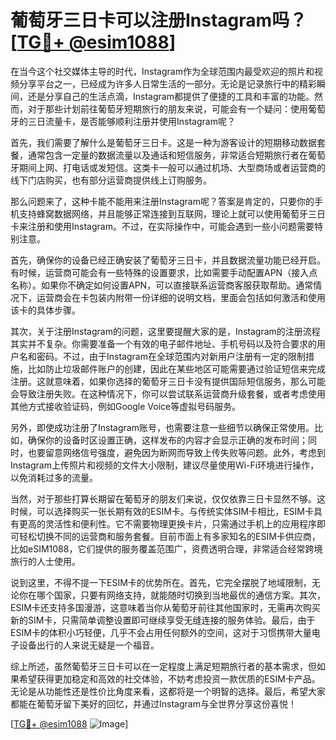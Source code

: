 # 葡萄牙三日卡可以注册Instagram吗？[[TG💪+ @esim1088](https://t.me/s/esim1088)]

在当今这个社交媒体主导的时代，Instagram作为全球范围内最受欢迎的照片和视频分享平台之一，已经成为许多人日常生活的一部分。无论是记录旅行中的精彩瞬间，还是分享自己的生活点滴，Instagram都提供了便捷的工具和丰富的功能。然而，对于那些计划前往葡萄牙短期旅行的朋友来说，可能会有一个疑问：使用葡萄牙的三日流量卡，是否能够顺利注册并使用Instagram呢？

首先，我们需要了解什么是葡萄牙三日卡。这是一种为游客设计的短期移动数据套餐，通常包含一定量的数据流量以及通话和短信服务，非常适合短期旅行者在葡萄牙期间上网、打电话或发短信。这类卡一般可以通过机场、大型商场或者运营商的线下门店购买，也有部分运营商提供线上订购服务。

那么问题来了，这种卡能不能用来注册Instagram呢？答案是肯定的，只要你的手机支持蜂窝数据网络，并且能够正常连接到互联网，理论上就可以使用葡萄牙三日卡来注册和使用Instagram。不过，在实际操作中，可能会遇到一些小问题需要特别注意。

首先，确保你的设备已经正确安装了葡萄牙三日卡，并且数据流量功能已经开启。有时候，运营商可能会有一些特殊的设置要求，比如需要手动配置APN（接入点名称）。如果你不确定如何设置APN，可以直接联系运营商客服获取帮助。通常情况下，运营商会在卡包装内附带一份详细的说明文档，里面会包括如何激活和使用该卡的具体步骤。

其次，关于注册Instagram的问题，这里要提醒大家的是，Instagram的注册流程其实并不复杂。你需要准备一个有效的电子邮件地址、手机号码以及符合要求的用户名和密码。不过，由于Instagram在全球范围内对新用户注册有一定的限制措施，比如防止垃圾邮件账户的创建，因此在某些地区可能需要通过验证短信来完成注册。这就意味着，如果你选择的葡萄牙三日卡没有提供国际短信服务，那么可能会导致注册失败。在这种情况下，你可以尝试联系运营商升级套餐，或者考虑使用其他方式接收验证码，例如Google Voice等虚拟号码服务。

另外，即使成功注册了Instagram账号，也需要注意一些细节以确保正常使用。比如，确保你的设备时区设置正确，这样发布的内容才会显示正确的发布时间；同时，也要留意网络信号强度，避免因为断网而导致上传失败等问题。此外，考虑到Instagram上传照片和视频的文件大小限制，建议尽量使用Wi-Fi环境进行操作，以免消耗过多的流量。

当然，对于那些打算长期留在葡萄牙的朋友们来说，仅仅依靠三日卡显然不够。这时候，可以选择购买一张长期有效的ESIM卡。与传统实体SIM卡相比，ESIM卡具有更高的灵活性和便利性。它不需要物理更换卡片，只需通过手机上的应用程序即可轻松切换不同的运营商和服务套餐。目前市面上有多家知名的ESIM卡供应商，比如eSIM1088，它们提供的服务覆盖范围广，资费透明合理，非常适合经常跨境旅行的人士使用。

说到这里，不得不提一下ESIM卡的优势所在。首先，它完全摆脱了地域限制，无论你在哪个国家，只要有网络支持，就能随时切换到当地最优的通信方案。其次，ESIM卡还支持多国漫游，这意味着当你从葡萄牙前往其他国家时，无需再次购买新的SIM卡，只需简单调整设置即可继续享受无缝连接的服务体验。最后，由于ESIM卡的体积小巧轻便，几乎不会占用任何额外的空间，这对于习惯携带大量电子设备出行的人来说无疑是一个福音。

综上所述，虽然葡萄牙三日卡可以在一定程度上满足短期旅行者的基本需求，但如果希望获得更加稳定和高效的社交体验，不妨考虑投资一款优质的ESIM卡产品。无论是从功能性还是性价比角度来看，这都将是一个明智的选择。最后，希望大家都能在葡萄牙留下美好的回忆，并通过Instagram与全世界分享这份喜悦！ 

[[TG💪+ @esim1088](https://t.me/s/esim1088) ![Image](https://i.postimg.cc/4NQfJmqS/Snipaste-2025-05-13-00-14-12.png)]